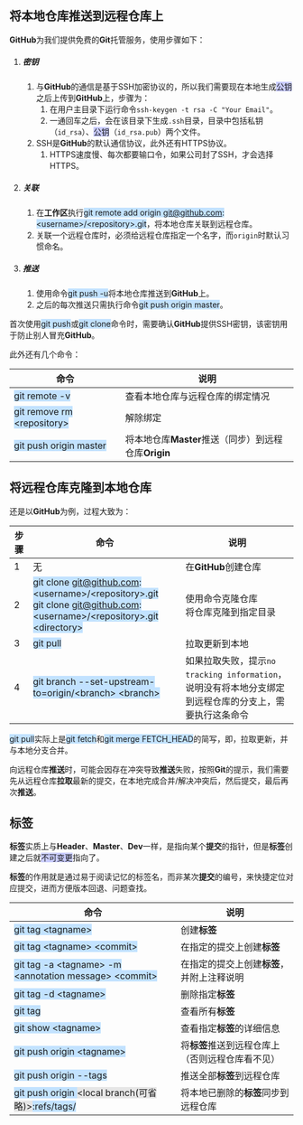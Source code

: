 ## 将本地仓库推送到远程仓库上

**GitHub**为我们提供免费的**Git**托管服务，使用步骤如下：

1. ##### 密钥

   1. 与**GitHub**的通信是基于SSH加密协议的，所以我们需要现在本地生成<span style=background:#c9ccff>公钥</span>之后上传到**GitHub**上，步骤为：
      1. 在用户主目录下运行命令`ssh-keygen -t rsa -C "Your Email"`。
      2. 一通回车之后，会在该目录下生成`.ssh`目录，目录中包括私钥（`id_rsa`）、<span style=background:#c9ccff>公钥</span>（`id_rsa.pub`）两个文件。
   2. SSH是**GitHub**的默认通信协议，此外还有HTTPS协议。
      1. HTTPS速度慢、每次都要输口令，如果公司封了SSH，才会选择HTTPS。

2. ##### 关联

   1. 在**工作区**执行<span style=background:#c2e2ff>git remote add origin git@github.com: \<username>/\<repository>.git</span>，将本地仓库关联到远程仓库。
   2. 关联一个远程仓库时，必须给远程仓库指定一个名字，而`origin`时默认习惯命名。

3. ##### 推送

   1. 使用命令<span style=background:#c2e2ff>git push -u</span>将本地仓库推送到**GitHub**上。
   2. 之后的每次推送只需执行命令<span style=background:#c2e2ff>git push origin master</span>。

首次使用<span style=background:#c2e2ff>git push</span>或<span style=background:#c2e2ff>git clone</span>命令时，需要确认**GitHub**提供SSH密钥，该密钥用于防止别人冒充**GitHub**。

此外还有几个命令：

| 命令                                                         | 说明                                                   |
| ------------------------------------------------------------ | ------------------------------------------------------ |
| <span style=background:#c2e2ff>git remote -v</span>          | 查看本地仓库与远程仓库的绑定情况                     |
| <span style=background:#c2e2ff>git remove rm \<repository></span> | 解除绑定                                             |
| <span style=background:#c2e2ff>git push origin master</span> | 将本地仓库**Master**推送（同步）到远程仓库**Origin** |



## 将远程仓库克隆到本地仓库

还是以**GitHub**为例，过程大致为：

| 步骤 | 命令                                                         | 说明                                                         |
| ---- | ------------------------------------------------------------ | ------------------------------------------------------------ |
| 1    | 无                                                           | 在**GitHub**创建仓库                                         |
| 2    | <span style=background:#c2e2ff>git clone git@github.com: \<username>/\<repository>.git</span><br><span style=background:#c2e2ff>git clone git@github.com: \<username>/\<repository>.git \<directory></span> | 使用命令克隆仓库<br>将仓库克隆到指定目录                    |
| 3    | <span style=background:#c2e2ff>git pull</span>               | 拉取更新到本地                                               |
| 4    | <span style=background:#c2e2ff>git branch --set-upstream-to=origin/\<branch> \<branch></span> | 如果拉取失败，提示`no tracking information`，说明没有将本地分支绑定到远程仓库的分支上，需要执行这条命令 |

<span style=background:#c2e2ff>git pull</span>实际上是<span style=background:#c2e2ff>git fetch</span>和<span style=background:#c2e2ff>git merge FETCH_HEAD</span>的简写，即，拉取更新，并与本地分支合并。

向远程仓库**推送**时，可能会因存在冲突导致**推送**失败，按照**Git**的提示，我们需要先从远程仓库**拉取**最新的提交，在本地完成合并/解决冲突后，然后提交，最后再次**推送**。



## 标签

**标签**实质上与**Header**、**Master**、**Dev**一样，是指向某个**提交**的指针，但是**标签**创建之后就<span style=background:#c9ccff>不可变更</span>指向了。

**标签**的作用就是通过易于阅读记忆的标签名，而非某次**提交**的编号，来快捷定位对应提交，进而方便版本回退、问题查找。

| **命令**                                                     | **说明**                                         |
| ------------------------------------------------------------ | ------------------------------------------------ |
| <span style=background:#c2e2ff>git tag \<tagname></span>     | 创建**标签**                                   |
| <span style=background:#c2e2ff>git tag \<tagname> \<commit></span> | 在指定的提交上创建**标签**                     |
| <span style=background:#c2e2ff>git tag -a  \<tagname> -m \<annotation message> \<commit></span> | 在指定的提交上创建**标签**，并附上注释说明     |
| <span style=background:#c2e2ff>git tag -d \<tagname></span>  | 删除指定**标签**                                 |
| <span style=background:#c2e2ff>git tag</span>                | 查看所有**标签**                               |
| <span style=background:#c2e2ff>git show \<tagname></span>    | 查看指定**标签**的详细信息                     |
| <span style=background:#c2e2ff>git push origin \<tagname></span> | 将**标签**推送到远程仓库上（否则远程仓库看不见） |
| <span style=background:#c2e2ff>git push origin --tags</span> | 推送全部**标签**到远程仓库                       |
| <span style=background:#c2e2ff>git push origin <span style=background:#e6e6e6>\<local branch(可省略)></span>:refs/tags/</span> | 将本地已删除的**标签**同步到远程仓库             |

